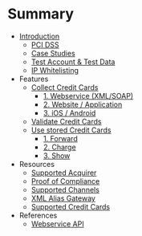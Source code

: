 # Summary

* [Introduction](README.md)
   * [PCI DSS](pci_dss.md)
   * [Case Studies](sample_business_cases.md)
   * [Test Account & Test Data](live_mode-test.md)
   * [IP Whitelisting](ip_whitelisting.md)
* Features
   * [Collect Credit Cards](collect_payment_data.md)
       * [1. Webservice (XML/SOAP)](webservice.md)
       * [2. Website / Application](website-application.md)
       * [3. iOS / Android](mobile-app.md)
   * [Validate Credit Cards](validate.md)
   * [Use stored Credit Cards](utilize.md)
       * [1. Forward](forward.md)
       * [2. Charge](charge.md)
       * [3. Show](show.md)
* Resources
   * [Supported Acquirer](supported_acquirer.md)
   * [Proof of Compliance](proof_of_compliance.md)
   * [Supported Channels](supported_channels.md)
   * [XML Alias Gateway](xml_alias_gateway.md)
   * [Supported Credit Cards](supported_credit_cards.md)
* References
   * [Webservice API](webservice_api.md)

